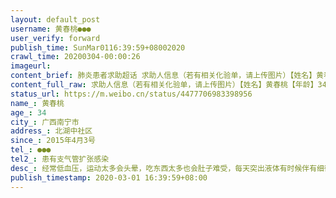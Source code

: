 ```yaml
---
layout: default_post
username: 黄春桃●●●
user_verify: forward
publish_time: SunMar0116:39:59+08002020
crawl_time: 20200304-00:00:26
imageurl: 
content_brief: 肺炎患者求助超话 求助人信息（若有相关化验单，请上传图片）【姓名】黄春桃【年龄】34【所在城市】广西南宁市【所在小区、社区】北湖中社区【患病时间】2015年4月3号【联系方式】●●●【其他紧急联系人】患有支气管扩张感染【病情描述】经常低血压，运动太多会头晕，吃东西太多也会 ...全文
content_full_raw: 求助人信息（若有相关化验单，请上传图片）【姓名】黄春桃【年龄】34【所在城市】广西南宁市【所在小区、社区】北湖中社区【患病时间】2015年4月3号【联系方式】●●●【其他紧急联系人】患有支气管扩张感染【病情描述】经常低血压，运动太多会头晕，吃东西太多也会肚子难受，每天突出液体有时候伴有细微颗粒物，白色或者白灰色的那么多年没有治愈，没钱只能在家里，液体都是从支气管积液呕吐出来的，以前拍有支气管镜里面有很多液体，情况危机每天难受，希望救援谢谢。
status_url: https://m.weibo.cn/status/4477706983398956
name_: 黄春桃
age_: 34
city_: 广西南宁市
address_: 北湖中社区
since_: 2015年4月3号
tel_: ●●●
tel2_: 患有支气管扩张感染
desc_: 经常低血压，运动太多会头晕，吃东西太多也会肚子难受，每天突出液体有时候伴有细微颗粒物，白色或者白灰色的那么多年没有治愈，没钱只能在家里，液体都是从支气管积液呕吐出来的，以前拍有支气管镜里面有很多液体，情况危机每天难受，希望救援谢谢。
publish_timestamp: 2020-03-01 16:39:59+08:00
---
```

